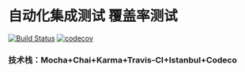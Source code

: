 # 自动化集成测试 覆盖率测试

[![Build Status](https://travis-ci.com/gs3170981/BDD-unit-testing.svg?branch=master)](https://travis-ci.com/gs3170981/BDD-unit-testing) [![codecov](https://codecov.io/gh/gs3170981/BDD-unit-testing/branch/master/graph/badge.svg)](https://codecov.io/gh/gs3170981/BDD-unit-testing)

### 技术栈：Mocha+Chai+Karma+Travis-CI+Istanbul+Codeco
